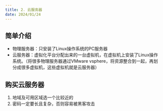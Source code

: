```yaml
---
title: 2. 云服务器
date: 2024/01/24
---
```

## 简单介绍
- 物理服务器：只安装了Linux操作系统的PC服务器
- 云服务器：虚拟化平台分配出来的一台虚拟机，在虚拟机上安装了Linux操作系统。（将很多物理服务器通过VMware vsphere，将资源整合到一起，再划分成很多虚拟机，这些虚拟机就是云服务器）

## 购买云服务器
1. 地域及可用区域选一个比较近的
2. 密码一定要长且复杂，否则容易被黑客攻击